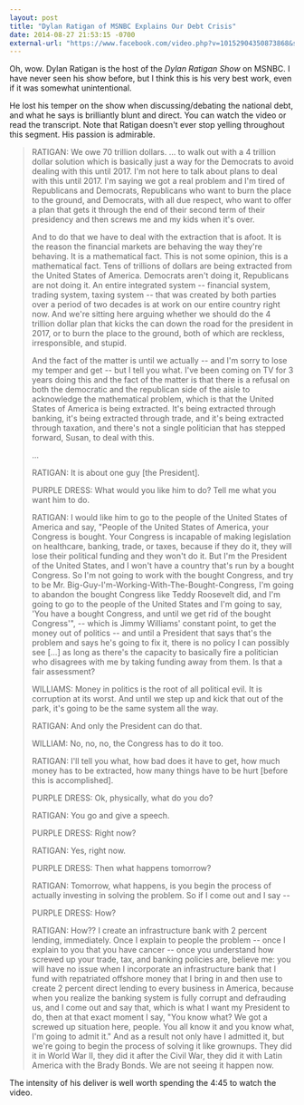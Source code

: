 ```yaml
---
layout: post
title: "Dylan Ratigan of MSNBC Explains Our Debt Crisis"
date: 2014-08-27 21:53:15 -0700
external-url: "https://www.facebook.com/video.php?v=10152904350873868&set=vb.45413563867&type=2"
---
```


Oh, wow. Dylan Ratigan is the host of the *Dylan Ratigan Show* on MSNBC. I
have never seen his show before, but I think this is his very best work,
even if it was somewhat unintentional.

He lost his temper on the show when discussing/debating the national debt,
and what he says is brilliantly blunt and direct. You can watch the video
or read the transcript. Note that Ratigan doesn't ever stop yelling
throughout this segment. His passion is admirable.

> RATIGAN: We owe 70 trillion dollars. ... to walk out with a 4 trillion
> dollar solution which is basically just a way for the Democrats to avoid
> dealing with this until 2017. I'm not here to talk about plans to deal
> with this until 2017. I'm saying we got a real problem and I'm tired of
> Republicans and Democrats, Republicans who want to burn the place to the
> ground, and Democrats, with all due respect, who want to offer a plan
> that gets it through the end of their second term of their presidency and
> then screws me and my kids when it's over.
>
> And to do that we have to deal
> with the extraction that is afoot. It is the reason the financial markets
> are behaving the way they're behaving. It is a mathematical fact. This is
> not some opinion, this is a mathematical fact. Tens of trillions of
> dollars are being extracted from the United States of America. Democrats
> aren't doing it, Republicans are not doing it. An entire integrated
> system -- financial system, trading system, taxing system -- that was
> created by both parties over a period of two decades is at work on our
> entire country right now. And we're sitting here arguing whether we
> should do the 4 trillion dollar plan that kicks the can down the road for
> the president in 2017, or to burn the place to the ground, both of which
> are reckless, irresponsible, and stupid.
>
> And the fact of the matter is
> until we actually -- and I'm sorry to lose my temper and get -- but I
> tell you what. I've been coming on TV for 3 years doing this and the fact
> of the matter is that there is a refusal on both the democratic and the
> republican side of the aisle to acknowledge the mathematical problem,
> which is that the United States of America is being extracted. It's being
> extracted through banking, it's being extracted through trade, and it's
> being extracted through taxation, and there's not a single politician
> that has stepped forward, Susan, to deal with this.
>
> ...
>
> RATIGAN: It is about one guy [the President].
>
> PURPLE DRESS: What would you like him to do? Tell me what you want him to
> do.
>
>
> RATIGAN: I would like him to go to the people of the United States of
> America and say, "People of the United States of America, your Congress
> is bought. Your Congress is incapable of making legislation on
> healthcare, banking, trade, or taxes, because if they do it, they will
> lose their political funding and they won't do it. But I'm the President
> of the United States, and I won't have a country that's run by a bought
> Congress. So I'm not going to work with the bought Congress, and try to
> be Mr. Big-Guy-I'm-Working-With-The-Bought-Congress, I'm going to abandon
> the bought Congress like Teddy Roosevelt did, and I'm going to go to the
> people of the United States and I'm going to say, 'You have a bought
> Congress, and until we get rid of the bought Congress'", -- which is Jimmy
> Williams' constant point, to get the money out of politics -- and until
> a President that says that's the problem and says he's going to
> fix it, there is no policy I can possibly see [...] as long as there's
> the capacity to basically fire a politician who disagrees with me by
> taking funding away from them. Is that a fair assessment?
>
> WILLIAMS: Money in politics is the root of all political evil. It is
> corruption at its worst. And until we step up and kick that out of the
> park, it's going to be the same system all the way.
>
> RATIGAN: And only the President can do that.
>
> WILLIAM: No, no, no, the Congress has to do it too.
>
> RATIGAN: I'll tell you what, how bad does it have to get, how much money
> has to be extracted, how many things have to be hurt [before this is
> accomplished].
>
> PURPLE DRESS: Ok, physically, what do you do?
>
> RATIGAN: You go and give a speech.
>
> PURPLE DRESS: Right now?
>
> RATIGAN: Yes, right now.
>
> PURPLE DRESS: Then what happens tomorrow?
>
> RATIGAN: Tomorrow, what happens, is you begin the process of actually
> investing in solving the problem. So if I come out and I say --
>
> PURPLE DRESS: How?
>
> RATIGAN: How?? I create an infrastructure bank with 2 percent lending,
> immediately. Once I explain to people the problem -- once I explain to
> you that you have cancer -- once you understand how screwed up your
> trade, tax, and banking policies are, believe me: you will have no issue
> when I incorporate an infrastructure bank that I fund with repatriated
> offshore money that I bring in and then use to create 2 percent direct
> lending to every business in America, because when you realize the
> banking system is fully corrupt and defrauding us, and I come out and say
> that, which is what I want my President to do, then at that exact moment
> I say, "You know what? We got a screwed up situation here, people. You
> all know it and you know what, I'm going to admit it." And as a result
> not only have I admitted it, but we're going to begin the process of
> solving it like grownups. They did it in World War II, they did it after
> the Civil War, they did it with Latin America with the Brady Bonds. We
> are not seeing it happen now.

The intensity of his deliver is well worth spending the 4:45 to watch the
video.
